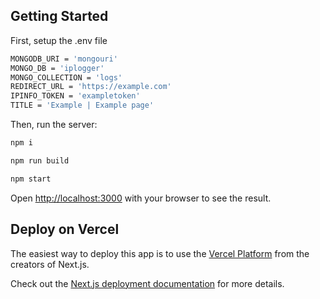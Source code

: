 ## Getting Started

First, setup the .env file

```bash
MONGODB_URI = 'mongouri'
MONGO_DB = 'iplogger'
MONGO_COLLECTION = 'logs'
REDIRECT_URL = 'https://example.com'
IPINFO_TOKEN = 'exampletoken'
TITLE = 'Example | Example page'
```

Then, run the server:

```bash
npm i

npm run build

npm start
```

Open [http://localhost:3000](http://localhost:3000) with your browser to see the result.

## Deploy on Vercel

The easiest way to deploy this app is to use the [Vercel Platform](https://vercel.com/new?utm_medium=default-template&filter=next.js&utm_source=create-next-app&utm_campaign=create-next-app-readme) from the creators of Next.js.

Check out the [Next.js deployment documentation](https://nextjs.org/docs/deployment) for more details.
